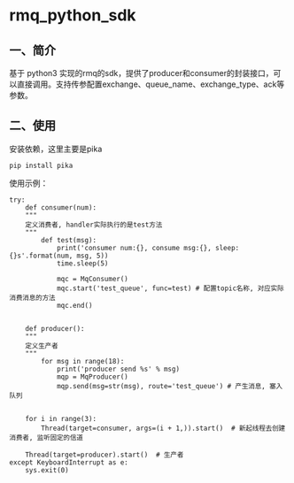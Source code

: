 # rmq_python_sdk
## 一、简介
基于 python3 实现的rmq的sdk，提供了producer和consumer的封装接口，可以直接调用。支持传参配置exchange、queue_name、exchange_type、ack等参数。
## 二、使用
安装依赖，这里主要是pika
```shell
pip install pika
```
使用示例：
```python3
try:
    def consumer(num):
    """
    定义消费者, handler实际执行的是test方法
    """
        def test(msg):
            print('consumer num:{}, consume msg:{}, sleep:{}s'.format(num, msg, 5))
            time.sleep(5)

            mqc = MqConsumer()
            mqc.start('test_queue', func=test) # 配置topic名称, 对应实际消费消息的方法
            mqc.end()


    def producer():
    """
    定义生产者
    """
        for msg in range(18):
            print('producer send %s' % msg)
            mqp = MqProducer()
            mqp.send(msg=str(msg), route='test_queue') # 产生消息, 塞入队列


    for i in range(3):
        Thread(target=consumer, args=(i + 1,)).start()  # 新起线程去创建消费者, 监听固定的信道

    Thread(target=producer).start()  # 生产者
except KeyboardInterrupt as e:
    sys.exit(0)
```
